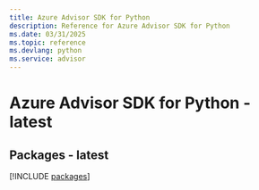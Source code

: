 ```yaml
---
title: Azure Advisor SDK for Python
description: Reference for Azure Advisor SDK for Python
ms.date: 03/31/2025
ms.topic: reference
ms.devlang: python
ms.service: advisor
---
```

# Azure Advisor SDK for Python - latest
## Packages - latest
[!INCLUDE [packages](advisor-index.md)]